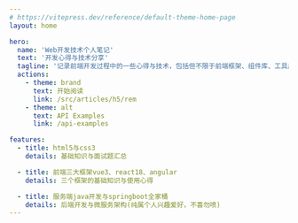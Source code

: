 ```yaml
---
# https://vitepress.dev/reference/default-theme-home-page
layout: home

hero:
  name: 'Web开发技术个人笔记'
  text: '开发心得与技术分享'
  tagline: '记录前端开发过程中的一些心得与技术，包括但不限于前端框架、组件库、工具库等。'
  actions:
    - theme: brand
      text: 开始阅读
      link: /src/articles/h5/rem
    - theme: alt
      text: API Examples
      link: /api-examples

features:
  - title: html5与css3
    details: 基础知识与面试题汇总

  - title: 前端三大框架vue3、react18、angular
    details: 三个框架的基础知识与使用心得

  - title: 服务端java开发与springboot全家桶
    details: 后端开发与微服务架构(纯属个人兴趣爱好，不喜勿喷)
---
```

